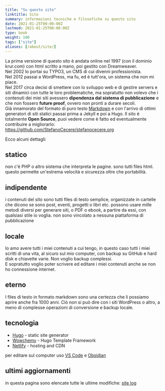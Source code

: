 ```yaml
---
title: "Su questo sito"
linktitle: Sito
summary: informazioni tecniche e filosofiche su questo sito
date: 2021-01-25T00:00:00Z
lastmod: 2021-01-25T00:00:00Z
type: book
weight: 100
tags: ["site"]
aliases: [/about/site/]
---
```

La prima versione di questo sito è andata online nel 1997 (con il dominio krur.com) con html scritto a mano, poi gestito con Dreamweaver.    
Nel 2002 lo portai su TYPO3, un CMS di cui divenni professionista.  
Nel 2012 passai a WordPress, ma fu, ed è tutt'ora, un sistema che non mi piace.    
Nel 2017 circa decisi di smettere con lo sviluppo web e di gestire servers e siti dinamici con tutte le loro problematiche, ma sopratutto non volevo che i contenuti dei miei siti avessero **dipendenza dal sistema di pubblicazione** e che non fossero **future proof**, ovvero non pronti a durare secoli.  
Già innamorato del formato di puro testo [Markdown](https://en.wikipedia.org/wiki/Markdown) e con l'arrivo di ottimi generatori di siti statici passai prima a Jekyll e poi a Hugo.
Il sito è totalmente **Open Source**, puoi vedere come è fatto ed eventualmente contribuire a migliorarlo: <https://github.com/StefanoCecere/stefanocecere.org>

Ecco alcuni dettagli:
## statico
non c'è PHP o altro sistema che interpreta le pagine. sono tutti files html. questo permette un'estrema velocità e sicurezza oltre che portabilità.

## indipendente
i contenuti del sito sono tutti files di testo semplice, organizzate in cartelle che dicono se sono post, eventi, progetti o libri etc.
possono usare mille metodi diversi per generare siti, o PDF o ebook, a partire da essi, con qualsiasi stile io voglia. non sono vincolato a nessuna piattaforma di pubblicazione

## locale
Io amo avere tutti i miei contenuti a cui tengo, in questo caso tutti i miei scritti di una vita, al sicuro sul mio computer, con backup su GitHub e hard disk e chiavette varie. Non voglio backup complessi.  
E sopratutto voglio poter scrivere ed editare i miei contenuti anche se non ho connessione internet.

## eterno
I files di testo in formato markdown sono una certezza che li possiamo aprire anche fra 1000 anni.
Ciò non si può dire con i siti WordPress o altro, a meno di complesse operazioni di conversione e backup locale.

## tecnologia
- [Hugo](https://gohugo.io) - static site generator
- [Wowchemy](https://wowchemy.com) - Hugo Template Framework
- [Netlify](https://www.netlify.com) - hosting and CDN

per editare sul computer uso [VS Code](https://code.visualstudio.com/) e [Obsidian](https://obsidian.md/)

## ultimi aggiornamenti
in questa pagina sono elencate tutte le ultime modifiche: [site log](/xyz/site-log/)